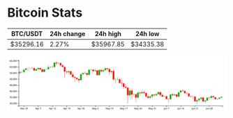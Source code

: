 # Bitcoin Stats

BTC/USDT|24h change|24h high|24h low|
|---|---|---|---|
|$35296.16|2.27%|$35967.85|$34335.38|

<img src="./chart.svg">
